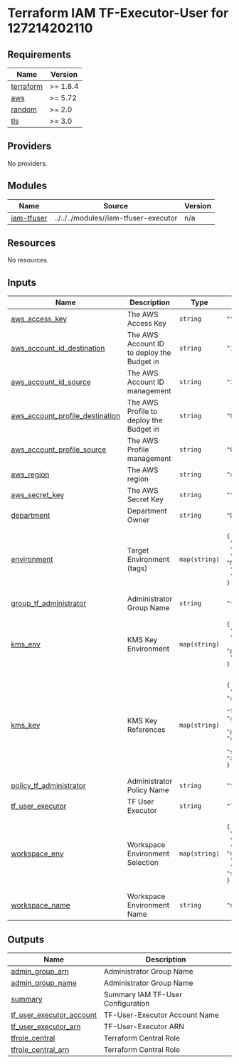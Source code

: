 # Terraform IAM TF-Executor-User for 127214202110

<!-- BEGIN_TF_DOCS -->
## Requirements

| Name | Version |
|------|---------|
| <a name="requirement_terraform"></a> [terraform](#requirement\_terraform) | >= 1.8.4 |
| <a name="requirement_aws"></a> [aws](#requirement\_aws) | >= 5.72 |
| <a name="requirement_random"></a> [random](#requirement\_random) | >= 2.0 |
| <a name="requirement_tls"></a> [tls](#requirement\_tls) | >= 3.0 |

## Providers

No providers.

## Modules

| Name | Source | Version |
|------|--------|---------|
| <a name="module_iam-tfuser"></a> [iam-tfuser](#module\_iam-tfuser) | ../../../modules//iam-tfuser-executor | n/a |

## Resources

No resources.

## Inputs

| Name | Description | Type | Default | Required |
|------|-------------|------|---------|:--------:|
| <a name="input_aws_access_key"></a> [aws\_access\_key](#input\_aws\_access\_key) | The AWS Access Key | `string` | `""` | no |
| <a name="input_aws_account_id_destination"></a> [aws\_account\_id\_destination](#input\_aws\_account\_id\_destination) | The AWS Account ID to deploy the Budget in | `string` | `"127214202110"` | no |
| <a name="input_aws_account_id_source"></a> [aws\_account\_id\_source](#input\_aws\_account\_id\_source) | The AWS Account ID management | `string` | `"127214202110"` | no |
| <a name="input_aws_account_profile_destination"></a> [aws\_account\_profile\_destination](#input\_aws\_account\_profile\_destination) | The AWS Profile to deploy the Budget in | `string` | `"GXC-TF-User-Executor-Hub02-UAT"` | no |
| <a name="input_aws_account_profile_source"></a> [aws\_account\_profile\_source](#input\_aws\_account\_profile\_source) | The AWS Profile management | `string` | `"GXC-TF-User-Executor-Hub02-UAT"` | no |
| <a name="input_aws_region"></a> [aws\_region](#input\_aws\_region) | The AWS region | `string` | `"ap-southeast-3"` | no |
| <a name="input_aws_secret_key"></a> [aws\_secret\_key](#input\_aws\_secret\_key) | The AWS Secret Key | `string` | `""` | no |
| <a name="input_department"></a> [department](#input\_department) | Department Owner | `string` | `"DEVOPS"` | no |
| <a name="input_environment"></a> [environment](#input\_environment) | Target Environment (tags) | `map(string)` | <pre>{<br/>  "default": "DEF",<br/>  "lab": "RND",<br/>  "nonprod": "NONPROD",<br/>  "prod": "PROD",<br/>  "staging": "STG"<br/>}</pre> | no |
| <a name="input_group_tf_administrator"></a> [group\_tf\_administrator](#input\_group\_tf\_administrator) | Administrator Group Name | `string` | `"tf-administrator"` | no |
| <a name="input_kms_env"></a> [kms\_env](#input\_kms\_env) | KMS Key Environment | `map(string)` | <pre>{<br/>  "lab": "RnD",<br/>  "nonprod": "NonProduction",<br/>  "prod": "Production",<br/>  "staging": "Staging"<br/>}</pre> | no |
| <a name="input_kms_key"></a> [kms\_key](#input\_kms\_key) | KMS Key References | `map(string)` | <pre>{<br/>  "default": "arn:aws:kms:ap-southeast-3:127214202110:key/HASH_KEY_NUMBER",<br/>  "lab": "arn:aws:kms:ap-southeast-3:127214202110:key/HASH_KEY_NUMBER",<br/>  "prod": "arn:aws:kms:ap-southeast-3:127214202110:key/HASH_KEY_NUMBER",<br/>  "staging": "arn:aws:kms:ap-southeast-3:127214202110:key/HASH_KEY_NUMBER"<br/>}</pre> | no |
| <a name="input_policy_tf_administrator"></a> [policy\_tf\_administrator](#input\_policy\_tf\_administrator) | Administrator Policy Name | `string` | `"tf-administrator-policy"` | no |
| <a name="input_tf_user_executor"></a> [tf\_user\_executor](#input\_tf\_user\_executor) | TF User Executor | `string` | `"TF-User-Executor-127214202110"` | no |
| <a name="input_workspace_env"></a> [workspace\_env](#input\_workspace\_env) | Workspace Environment Selection | `map(string)` | <pre>{<br/>  "default": "default",<br/>  "lab": "rnd",<br/>  "nonprod": "nonprod",<br/>  "prod": "prod",<br/>  "staging": "staging"<br/>}</pre> | no |
| <a name="input_workspace_name"></a> [workspace\_name](#input\_workspace\_name) | Workspace Environment Name | `string` | `"default"` | no |

## Outputs

| Name | Description |
|------|-------------|
| <a name="output_admin_group_arn"></a> [admin\_group\_arn](#output\_admin\_group\_arn) | Administrator Group Name |
| <a name="output_admin_group_name"></a> [admin\_group\_name](#output\_admin\_group\_name) | Administrator Group Name |
| <a name="output_summary"></a> [summary](#output\_summary) | Summary IAM TF-User Configuration |
| <a name="output_tf_user_executor_account"></a> [tf\_user\_executor\_account](#output\_tf\_user\_executor\_account) | TF-User-Executor Account Name |
| <a name="output_tf_user_executor_arn"></a> [tf\_user\_executor\_arn](#output\_tf\_user\_executor\_arn) | TF-User-Executor ARN |
| <a name="output_tfrole_central"></a> [tfrole\_central](#output\_tfrole\_central) | Terraform Central Role |
| <a name="output_tfrole_central_arn"></a> [tfrole\_central\_arn](#output\_tfrole\_central\_arn) | Terraform Central Role |
<!-- END_TF_DOCS -->
